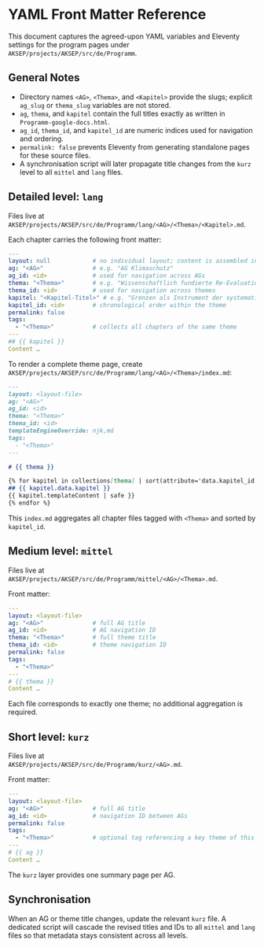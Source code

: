 # YAML Front Matter Reference

This document captures the agreed-upon YAML variables and Eleventy settings for the program pages under `AKSEP/projects/AKSEP/src/de/Programm`.

## General Notes
- Directory names `<AG>`, `<Thema>`, and `<Kapitel>` provide the slugs; explicit `ag_slug` or `thema_slug` variables are not stored.
- `ag`, `thema`, and `kapitel` contain the full titles exactly as written in `Programm-google-docs.html`.
- `ag_id`, `thema_id`, and `kapitel_id` are numeric indices used for navigation and ordering.
- `permalink: false` prevents Eleventy from generating standalone pages for these source files.
- A synchronisation script will later propagate title changes from the `kurz` level to all `mittel` and `lang` files.

## Detailed level: `lang`
Files live at  
`AKSEP/projects/AKSEP/src/de/Programm/lang/<AG>/<Thema>/<Kapitel>.md`.

Each chapter carries the following front matter:

```yaml
---
layout: null            # no individual layout; content is assembled into the theme page
ag: "<AG>"              # e.g. "AG Klimaschutz"
ag_id: <id>             # used for navigation across AGs
thema: "<Thema>"        # e.g. "Wissenschaftlich fundierte Re-Evaluation offizieller Ernährungsempfehlungen"
thema_id: <id>          # used for navigation across themes
kapitel: "<Kapitel-Titel>" # e.g. "Grenzen als Instrument der systematischen Erfassung und Sicherheit"
kapitel_id: <id>        # chronological order within the theme
permalink: false
tags:
  - "<Thema>"           # collects all chapters of the same theme
---
## {{ kapitel }}
Content …
```

To render a complete theme page, create  
`AKSEP/projects/AKSEP/src/de/Programm/lang/<AG>/<Thema>/index.md`:

```markdown
---
layout: <layout-file>
ag: "<AG>"
ag_id: <id>
thema: "<Thema>"
thema_id: <id>
templateEngineOverride: njk,md
tags:
  - "<Thema>"
---

# {{ thema }}

{% for kapitel in collections[thema] | sort(attribute='data.kapitel_id') %}
## {{ kapitel.data.kapitel }}
{{ kapitel.templateContent | safe }}
{% endfor %}
```

This `index.md` aggregates all chapter files tagged with `<Thema>` and sorted by `kapitel_id`.

## Medium level: `mittel`
Files live at  
`AKSEP/projects/AKSEP/src/de/Programm/mittel/<AG>/<Thema>.md`.

Front matter:

```yaml
---
layout: <layout-file>
ag: "<AG>"              # full AG title
ag_id: <id>             # AG navigation ID
thema: "<Thema>"        # full theme title
thema_id: <id>          # theme navigation ID
permalink: false
tags:
  - "<Thema>"
---
# {{ thema }}
Content …
```

Each file corresponds to exactly one theme; no additional aggregation is required.

## Short level: `kurz`
Files live at  
`AKSEP/projects/AKSEP/src/de/Programm/kurz/<AG>.md`.

Front matter:

```yaml
---
layout: <layout-file>
ag: "<AG>"              # full AG title
ag_id: <id>             # navigation ID between AGs
permalink: false
tags:
  - "<Thema>"           # optional tag referencing a key theme of this AG
---
# {{ ag }}
Content …
```

The `kurz` layer provides one summary page per AG.

## Synchronisation
When an AG or theme title changes, update the relevant `kurz` file. A dedicated script will cascade the revised titles and IDs to all `mittel` and `lang` files so that metadata stays consistent across all levels.

